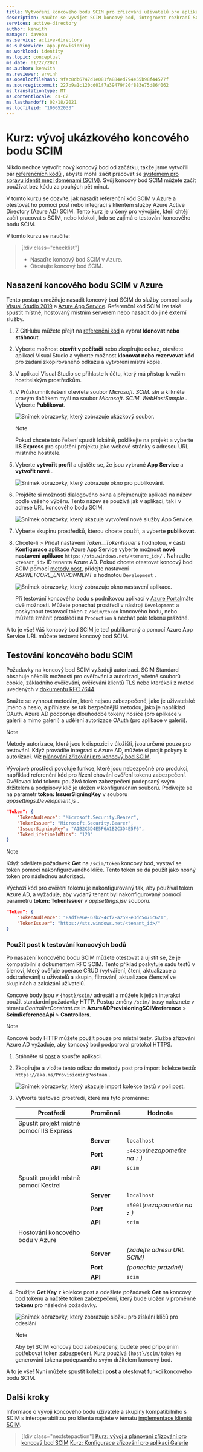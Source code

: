 ```yaml
---
title: Vytvoření koncového bodu SCIM pro zřizování uživatelů pro aplikace z Azure Active Directory
description: Naučte se vyvíjet SCIM koncový bod, integrovat rozhraní SCIM API do služby Azure AD a automaticky zřizovat uživatele a skupiny do svých cloudových aplikací pomocí Azure Active Directory.
services: active-directory
author: kenwith
manager: daveba
ms.service: active-directory
ms.subservice: app-provisioning
ms.workload: identity
ms.topic: conceptual
ms.date: 01/27/2021
ms.author: kenwith
ms.reviewer: arvinh
ms.openlocfilehash: 9fac8db6747d1e081fa884ed794e55b98f44577f
ms.sourcegitcommit: 227b9a1c120cd01f7a39479f20f883e75d86f062
ms.translationtype: MT
ms.contentlocale: cs-CZ
ms.lasthandoff: 02/18/2021
ms.locfileid: "100652033"
---
```

# <a name="tutorial-develop-a-sample-scim-endpoint"></a>Kurz: vývoj ukázkového koncového bodu SCIM

Nikdo nechce vytvořit nový koncový bod od začátku, takže jsme vytvořili pár [referenčních kódů](https://aka.ms/scimreferencecode) , abyste mohli začít pracovat se [systémem pro správu identit mezi doménami (SCIM)](https://aka.ms/scimoverview). Svůj koncový bod SCIM můžete začít používat bez kódu za pouhých pět minut.

V tomto kurzu se dozvíte, jak nasadit referenční kód SCIM v Azure a otestovat ho pomocí post nebo integrací s klientem služby Azure Active Directory (Azure AD) SCIM. Tento kurz je určený pro vývojáře, kteří chtějí začít pracovat s SCIM, nebo kdokoli, kdo se zajímá o testování koncového bodu SCIM.

V tomto kurzu se naučíte:

> [!div class="checklist"]
>
> * Nasaďte koncový bod SCIM v Azure.
> * Otestujte koncový bod SCIM.

## <a name="deploy-your-scim-endpoint-in-azure"></a>Nasazení koncového bodu SCIM v Azure

Tento postup umožňuje nasadit koncový bod SCIM do služby pomocí sady [Visual Studio 2019](https://visualstudio.microsoft.com/downloads/) a [Azure App Service](https://docs.microsoft.com/azure/app-service/). Referenční kód SCIM lze také spustit místně, hostovaný místním serverem nebo nasadit do jiné externí služby.

1. Z GitHubu můžete přejít na [referenční kód](https://github.com/AzureAD/SCIMReferenceCode) a vybrat **klonovat nebo stáhnout**.

1. Vyberte možnost **otevřít v počítači** nebo zkopírujte odkaz, otevřete aplikaci Visual Studio a vyberte možnost **klonovat nebo rezervovat kód** pro zadání zkopírovaného odkazu a vytvoření místní kopie.

1. V aplikaci Visual Studio se přihlaste k účtu, který má přístup k vašim hostitelským prostředkům.

1. V Průzkumník řešení otevřete soubor *Microsoft. SCIM. sln* a klikněte pravým tlačítkem myši na soubor *Microsoft. SCIM. WebHostSample* . Vyberte **Publikovat**.

    ![Snímek obrazovky, který zobrazuje ukázkový soubor.](media/use-scim-to-build-users-and-groups-endpoints/cloud-publish.png)

    > [!NOTE]
    > Pokud chcete toto řešení spustit lokálně, poklikejte na projekt a vyberte **IIS Express** pro spuštění projektu jako webové stránky s adresou URL místního hostitele.

1. Vyberte **vytvořit profil** a ujistěte se, že jsou vybrané **App Service** a **vytvořit nové** .

    ![Snímek obrazovky, který zobrazuje okno pro publikování.](media/use-scim-to-build-users-and-groups-endpoints/cloud-publish-2.png)

1. Projděte si možnosti dialogového okna a přejmenujte aplikaci na název podle vašeho výběru. Tento název se používá jak v aplikaci, tak i v adrese URL koncového bodu SCIM.

    ![Snímek obrazovky, který ukazuje vytvoření nové služby App Service.](media/use-scim-to-build-users-and-groups-endpoints/cloud-publish-3.png)

1. Vyberte skupinu prostředků, kterou chcete použít, a vyberte **publikovat**.

1. Chcete-li   >  Přidat nastavení *Token__TokenIssuer* s hodnotou, v části **Konfigurace** aplikace Azure App Service vyberte možnost **nové nastavení aplikace** `https://sts.windows.net/<tenant_id>/` . Nahraďte `<tenant_id>` ID tenanta Azure AD. Pokud chcete otestovat koncový bod SCIM pomocí [metody post](https://github.com/AzureAD/SCIMReferenceCode/wiki/Test-Your-SCIM-Endpoint), přidejte nastavení *ASPNETCORE_ENVIRONMENT* s hodnotou `Development` .

   ![Snímek obrazovky, který zobrazuje okno nastavení aplikace.](media/use-scim-to-build-users-and-groups-endpoints/app-service-settings.png)

   Při testování koncového bodu s podnikovou aplikací v [Azure Portal](use-scim-to-provision-users-and-groups.md#integrate-your-scim-endpoint-with-the-aad-scim-client)máte dvě možnosti. Můžete ponechat prostředí v nástroji `Development` a poskytnout testovací token z `/scim/token` koncového bodu, nebo můžete změnit prostředí na `Production` a nechat pole tokenu prázdné.

A to je vše! Váš koncový bod SCIM je teď publikovaný a pomocí Azure App Service URL můžete testovat koncový bod SCIM.

## <a name="test-your-scim-endpoint"></a>Testování koncového bodu SCIM

Požadavky na koncový bod SCIM vyžadují autorizaci. SCIM Standard obsahuje několik možností pro ověřování a autorizaci, včetně souborů cookie, základního ověřování, ověřování klientů TLS nebo kterékoli z metod uvedených v [dokumentu RFC 7644](https://tools.ietf.org/html/rfc7644#section-2).

Snažte se vyhnout metodám, které nejsou zabezpečené, jako je uživatelské jméno a heslo, a přihlaste se tak bezpečnější metodou, jako je například OAuth. Azure AD podporuje dlouhodobé tokeny nosiče (pro aplikace v galerii a mimo galerii) a udělení autorizace OAuth (pro aplikace v galerii).

> [!NOTE]
> Metody autorizace, které jsou k dispozici v úložišti, jsou určené pouze pro testování. Když provádíte integraci s Azure AD, můžete si projít pokyny k autorizaci. Viz [plánování zřizování pro koncový bod SCIM](use-scim-to-provision-users-and-groups.md).

Vývojové prostředí povoluje funkce, které jsou nebezpečné pro produkci, například referenční kód pro řízení chování ověření tokenu zabezpečení. Ověřovací kód tokenu používá token zabezpečení podepsaný svým držitelem a podpisový klíč je uložen v konfiguračním souboru. Podívejte se na parametr **token: IssuerSigningKey** v souboru *appsettings.Development.js* .

```json
"Token": {
    "TokenAudience": "Microsoft.Security.Bearer",
    "TokenIssuer": "Microsoft.Security.Bearer",
    "IssuerSigningKey": "A1B2C3D4E5F6A1B2C3D4E5F6",
    "TokenLifetimeInMins": "120"
}
```

> [!NOTE]
> Když odešlete požadavek **Get** na `/scim/token` koncový bod, vystaví se token pomocí nakonfigurovaného klíče. Tento token se dá použít jako nosný token pro následnou autorizaci.

Výchozí kód pro ověření tokenu je nakonfigurovaný tak, aby používal token Azure AD, a vyžaduje, aby vydaný tenant byl nakonfigurovaný pomocí parametru **token: TokenIssuer** v *appsettings.jsv* souboru.

``` json
"Token": {
    "TokenAudience": "8adf8e6e-67b2-4cf2-a259-e3dc5476c621",
    "TokenIssuer": "https://sts.windows.net/<tenant_id>/"
}
```

### <a name="use-postman-to-test-endpoints"></a>Použít post k testování koncových bodů

Po nasazení koncového bodu SCIM můžete otestovat a ujistit se, že je kompatibilní s dokumentem RFC SCIM. Tento příklad poskytuje sadu testů v členovi, který ověřuje operace CRUD (vytváření, čtení, aktualizace a odstraňování) u uživatelů a skupin, filtrování, aktualizace členství ve skupinách a zakázání uživatelů.

Koncové body jsou v `{host}/scim/` adresáři a můžete k jejich interakci použít standardní požadavky HTTP. Postup změny `/scim/` trasy naleznete v tématu *ControllerConstant.cs* in **AzureADProvisioningSCIMreference**  >  **ScimReferenceApi**  >  **Controllers**.

> [!NOTE]
> Koncové body HTTP můžete použít pouze pro místní testy. Služba zřizování Azure AD vyžaduje, aby koncový bod podporoval protokol HTTPS.

1. Stáhněte si [post](https://www.getpostman.com/downloads/) a spusťte aplikaci.
1. Zkopírujte a vložte tento odkaz do metody post pro import kolekce testů: `https://aka.ms/ProvisioningPostman` .

    ![Snímek obrazovky, který ukazuje import kolekce testů v poli post.](media/use-scim-to-build-users-and-groups-endpoints/postman-collection.png)

1. Vytvořte testovací prostředí, které má tyto proměnné:

   |Prostředí|Proměnná|Hodnota|
   |-|-|-|
   |Spustit projekt místně pomocí IIS Express|||
   ||**Server**|`localhost`|
   ||**Port**|`:44359`*(nezapomeňte na **`:`** )*|
   ||**API**|`scim`|
   |Spustit projekt místně pomocí Kestrel|||
   ||**Server**|`localhost`|
   ||**Port**|`:5001`*(nezapomeňte na **`:`** )*|
   ||**API**|`scim`|
   |Hostování koncového bodu v Azure|||
   ||**Server**|*(zadejte adresu URL SCIM)*|
   ||**Port**|*(ponechte prázdné)*|
   ||**API**|`scim`|

1. Použijte **Get Key** z kolekce post a odešlete požadavek **Get** na koncový bod tokenu a načtěte token zabezpečení, který bude uložen v proměnné **tokenu** pro následné požadavky.

   ![Snímek obrazovky, který zobrazuje složku pro získání klíčů pro odeslání](media/use-scim-to-build-users-and-groups-endpoints/postman-get-key.png)

   > [!NOTE]
   > Aby byl SCIM koncový bod zabezpečený, budete před připojením potřebovat token zabezpečení. Kurz používá `{host}/scim/token` ke generování tokenu podepsaného svým držitelem koncový bod.

A to je vše! Nyní můžete spustit kolekci **post** a otestovat funkci koncového bodu SCIM.

## <a name="next-steps"></a>Další kroky

Informace o vývoji koncového bodu uživatele a skupiny kompatibilního s SCIM s interoperabilitou pro klienta najdete v tématu [implementace klientů SCIM](http://www.simplecloud.info/#Implementations2).

> [!div class="nextstepaction"]
> [Kurz: vývoj a plánování zřizování pro koncový bod SCIM](use-scim-to-provision-users-and-groups.md) 
>  [Kurz: Konfigurace zřizování pro aplikaci Galerie](configure-automatic-user-provisioning-portal.md)

